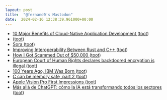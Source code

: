 ```yaml
---
layout: post
title:  "@fernand0's Mastodon"
date:  2024-02-16 12:38:39.961000+00:00
---
```

*  [10 Major Benefits of Cloud-Native Application Development ](https://www.esecurityplanet.com/cloud/cloud-native-benefits) ([toot](https://mastodon.social/@fernand0/111941197493672854))
*  [ ](https://social.aguilera.soy/users/jorge) ([toot](https://mastodon.social/@fernand0/111941095400024381))
*  [Sora ](https://openai.com/sor) ([toot](https://mastodon.social/@fernand0/111941014389753888))
*  [Improving Interoperability Between Rust and C++ ](https://security.googleblog.com/2024/02/improving-interoperability-between-rust-and-c.htm) ([toot](https://mastodon.social/@fernand0/111940921603643313))
*  [How I Got Scammed Out of $50,000  ](https://www.thecut.com/article/amazon-scam-call-ftc-arrest-warrants.html) ([toot](https://mastodon.social/@fernand0/111940774847630992))
*  [European Court of Human Rights declares backdoored encryption is illegal ](https://www.theregister.com/2024/02/15/echr_backdoor_encryption) ([toot](https://mastodon.social/@fernand0/111940738052019105))
*  [100 Years Ago, IBM Was Born ](https://spectrum.ieee.org/ibm-histor) ([toot](https://mastodon.social/@fernand0/111940540720611578))
*  [C can be memory safe, part 2 ](https://blog.erratasec.com/2024/02/c-can-be-memory-safe-part-2.htm) ([toot](https://mastodon.social/@fernand0/111940349196398431))
*  [Apple Vision Pro First Impressions ](https://danielmiessler.com/p/apple-vision-pro-first-impression) ([toot](https://mastodon.social/@fernand0/111938888272817356))
*  [Más allá de ChatGPT: cómo la IA está transformando todos los sectores ](https://www.gft.com/es/es/events/2024/mas-alla-de-chatgpt-zaragoz) ([toot](https://mastodon.social/@fernand0/111938695146191168))
